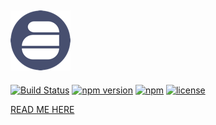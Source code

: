 ![ada](https://raw.githubusercontent.com/topolr/ada/gh-pages/icons/48%402x.png)
---------------------------
[![Build Status](https://travis-ci.org/topolr/ada.svg?branch=master)](https://travis-ci.org/topolr/ada)
[![npm version](https://badge.fury.io/js/adajs.svg)](https://badge.fury.io/js/adajs)
[![npm](https://img.shields.io/npm/dt/adajs.svg?maxAge=2592000)](https://www.npmjs.com/package/adajs)
[![license](https://img.shields.io/github/license/topolr/ada.svg?maxAge=2592000)](https://github.com/topolr/ada/blob/master/LICENSE)

[READ ME HERE](http://adajs.org)